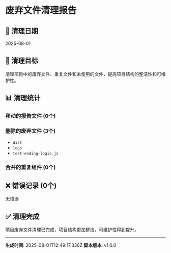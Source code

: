 # 废弃文件清理报告

## 📅 清理日期
2025-08-01

## 🎯 清理目标
清理项目中的废弃文件、重复文件和未使用的文件，提高项目结构的整洁性和可维护性。

## 📊 清理统计

### 移动的报告文件 (0个)


### 删除的废弃文件 (3个)
- `dist`
- `logs`
- `test-ending-logic.js`

### 合并的重复组件 (0个)


## ❌ 错误记录 (0个)
无错误

## ✅ 清理完成

项目废弃文件清理已完成，项目结构更加整洁，可维护性得到提升。

---
**生成时间**: 2025-08-01T12:49:17.336Z
**脚本版本**: v1.0.0
